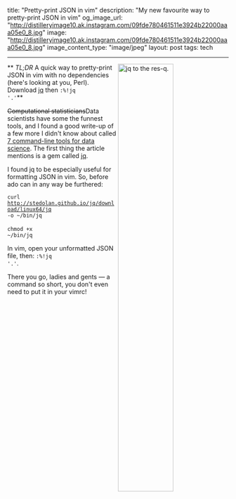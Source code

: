 title: "Pretty-print JSON in vim"
description: "My new favourite way to pretty-print JSON in vim"
og_image_url: "http://distilleryimage10.ak.instagram.com/09fde780461511e3924b22000aaa05e0_8.jpg"
image: "http://distilleryimage10.ak.instagram.com/09fde780461511e3924b22000aaa05e0_8.jpg"
image_content_type: "image/jpeg"
layout: post
tags: tech

---

<img src="http://distilleryimage10.ak.instagram.com/09fde780461511e3924b22000aaa05e0_8.jpg" width="50%" align="right" alt="jq to the res-q."> ** *TL;DR* A quick way to pretty-print JSON in vim with no dependencies (here's looking at you, Perl). Download [jq](http://stedolan.github.io/jq/) then <code>:%!jq '.'</code>**

<del>Computational statisticians</del>Data scientists have some the funnest tools, and I found a good write-up of a few more I didn't know about called [7 command-line tools for data science](http://jeroenjanssens.com/2013/09/19/seven-command-line-tools-for-data-science.html). The first thing the article mentions is a gem called [jq](http://stedolan.github.io/jq/).

I found jq to be especially useful for formatting JSON in vim. So, before ado can in any way be furthered:

<code>curl http://stedolan.github.io/jq/download/linux64/jq -o ~/bin/jq</code>
<span style='display:block;'>&nbsp;</span>
<code>chmod +x ~/bin/jq</code>

In vim, open your unformatted JSON file, then: <code>:%!jq '.'</code>.

There you go, ladies and gents &mdash; a command so short, you don't even need to put it in your vimrc!
